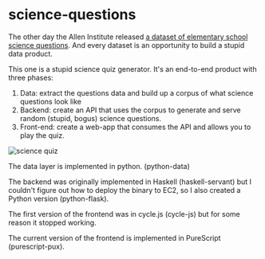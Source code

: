 # science-questions

The other day the Allen Institute released
<a href = "http://allenai.org/data.html">a dataset of elementary school science questions</a>.
And every dataset is an opportunity to build a stupid data product.

This one is a stupid science quiz generator. It's an end-to-end product with
three phases:

1. Data: extract the questions data and build up a corpus of what science questions
 look like
2. Backend: create an API that uses the corpus to generate and serve random
 (stupid, bogus) science questions.
3. Front-end: create a web-app that consumes the API and allows you to play the
 quiz.

![science quiz](https://raw.githubusercontent.com/joelgrus/science-questions/master/science-quiz.png)

The data layer is implemented in python. (python-data)

The backend was originally implemented in Haskell (haskell-servant) but I couldn't figure out how to deploy the binary to EC2, so I also created a Python version (python-flask).

The first version of the frontend was in cycle.js (cycle-js) but for some reason it stopped working.

The current version of the frontend is implemented in PureScript (purescript-pux).

